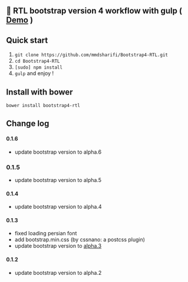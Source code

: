 
:star2:  RTL bootstrap version 4 workflow with gulp ( [Demo](http://bs4-rtl.surge.sh/) )
--

## Quick start
1. `git clone https://github.com/mmdsharifi/Bootstrap4-RTL.git`
2. `cd Bootstrap4-RTL`
3. `[sudo] npm install`
4. `gulp` and enjoy !

## Install with bower
`bower install bootstrap4-rtl`

## Change log

#### 0.1.6
- update bootstrap version to alpha.6
### 0.1.5
- update bootstrap version to alpha.5

#### 0.1.4
- update bootstrap version to alpha.4
#### 0.1.3
- fixed loading persian font
- add bootstrap.min.css (by cssnano: a postcss plugin)
- update bootstrap version to [alpha.3](http://blog.getbootstrap.com/2016/07/27/bootstrap-4-alpha-3/)

#### 0.1.2
- update bootstrap version to alpha.2
